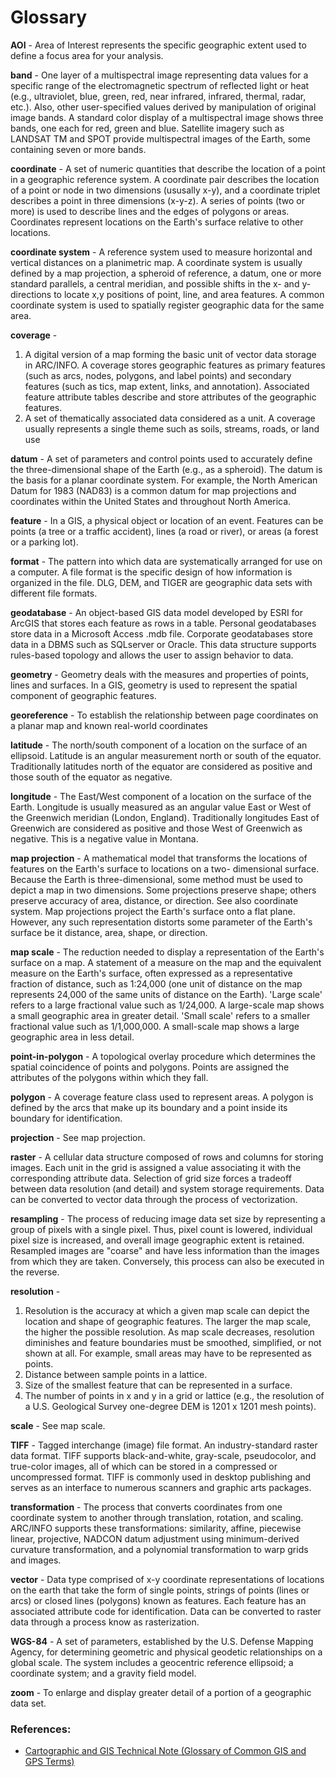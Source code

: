 # Glossary


**AOI** -
Area of Interest represents the specific geographic extent used to define a focus area for your analysis.

**band** -
One layer of a multispectral image representing data values for a specific range of the electromagnetic spectrum of reflected light or heat (e.g., ultraviolet, blue, green, red, near infrared, infrared, thermal, radar, etc.). Also, other user-specified values derived by manipulation of original image bands. A standard color display of a multispectral image shows 
three bands, one each for red, green and blue. Satellite imagery such as LANDSAT TM and SPOT provide multispectral images of the Earth, some containing seven or more bands. 

**coordinate** -
A set of numeric quantities that describe the location of a point in a geographic reference system. A coordinate pair describes the location of a point or node in two dimensions (ususally x-y), and a coordinate triplet describes a point in three dimensions (x-y-z). A series of points (two or more) is used to describe lines and the edges of polygons or areas. Coordinates represent locations on the Earth's surface relative to other locations.

**coordinate system** -
A reference system used to measure horizontal and vertical distances on a planimetric map. A coordinate system is usually defined by a map projection, a spheroid of reference, a datum, one or more standard parallels, a central meridian, and possible shifts in the x- and y-directions to locate x,y positions of point, line, and area features. A common coordinate system is used to spatially register geographic data for the same area. 

**coverage** -
1. A digital version of a map forming the basic unit of vector data storage in ARC/INFO. A coverage stores geographic features as primary features (such as arcs, nodes, polygons, and 
label points) and secondary features (such as tics, map extent, links, and annotation). Associated feature attribute tables describe and store attributes of the geographic features. 
2. A set of thematically associated data considered as a unit. A coverage usually represents a single theme such as soils, streams, roads, or land use

**datum** -
A set of parameters and control points used to accurately define the three-dimensional shape of the Earth (e.g., as a spheroid). The datum is the basis for a planar coordinate system. For 
example, the North American Datum for 1983 (NAD83) is a common datum for map projections and coordinates within the United States and throughout North America. 

**feature** - 
In a GIS, a physical object or location of an event. Features can be points (a tree or a traffic accident), lines (a road or river), or areas (a forest or a parking lot).

**format** -
The pattern into which data are systematically arranged for use on a computer. A file format is the specific design of how information is organized in the file. DLG, DEM, and TIGER are geographic data sets with different file formats.

**geodatabase** -
An object-based GIS data model developed by ESRI for ArcGIS that stores each feature as rows in a table. Personal geodatabases store data in a Microsoft Access .mdb file. Corporate 
geodatabases store data in a DBMS such as SQLserver or Oracle. This data structure supports rules-based topology and allows the user to assign behavior to data. 

**geometry** -
Geometry deals with the measures and properties of points, lines and surfaces. In a GIS, geometry is used to represent the spatial component of geographic features. 

**georeference** -
To establish the relationship between page coordinates on a planar map and known real-world coordinates

**latitude** -
The north/south component of a location on the surface of an ellipsoid. Latitude is an angular measurement north or south of the equator. Traditionally latitudes north of the equator are considered as positive and those south of the equator as negative.

**longitude** -
The East/West component of a location on the surface of the Earth. Longitude is usually measured as an angular value East or West of the Greenwich meridian (London, England). Traditionally longitudes East of Greenwich are considered as positive and those West of Greenwich as negative. This is a negative value in Montana. 

**map projection** -
A mathematical model that transforms the locations of features on the Earth's surface to locations on a two- dimensional surface. Because the Earth is three-dimensional, some method must be used to depict a map in two dimensions. Some projections preserve shape; others preserve accuracy of area, distance, or direction. See also coordinate system. Map projections project the Earth's surface onto a flat plane. However, any such representation distorts some parameter of the Earth's surface be it distance, area, shape, or direction. 

**map scale** -
The reduction needed to display a representation of the Earth's surface on a map. A statement of a measure on the map and the equivalent measure on the Earth's surface, often expressed as a representative fraction of distance, such as 1:24,000 (one unit of distance on the map represents 24,000 of the same units of distance on the Earth). 'Large scale' refers to a large fractional value such as 1/24,000. A large-scale map shows a small geographic area in greater detail. 'Small scale' refers to a smaller fractional value such as 1/1,000,000. A small-scale map shows a large geographic area in less detail. 

**point-in-polygon** -
A topological overlay procedure which determines the spatial coincidence of points and polygons. Points are assigned the attributes of the polygons within which they fall. 

**polygon** -
A coverage feature class used to represent areas. A polygon is defined by the arcs that make up its boundary and a point inside its boundary for identification.

**projection** -
See map projection. 

**raster** -
A cellular data structure composed of rows and columns for storing images. Each unit in the grid is assigned a value associating it with the corresponding attribute data. Selection of grid 
size forces a tradeoff between data resolution (and detail) and system storage requirements. Data can be converted to vector data through the process of vectorization. 

**resampling** -
The process of reducing image data set size by representing a group of pixels with a single pixel. Thus, pixel count is lowered, individual pixel size is increased, and overall image 
geographic extent is retained. Resampled images are "coarse" and have less information than the images from which they are taken. Conversely, this process can also be executed in the reverse. 

**resolution** -
1. Resolution is the accuracy at which a given map scale can depict the location and shape of geographic features. The larger the map scale, the higher the possible resolution. As map scale decreases, resolution diminishes and feature boundaries must be smoothed, simplified, or not shown at all. For example, small areas may have to be represented as points. 
2. Distance between sample points in a lattice. 
3. Size of the smallest feature that can be represented in a surface. 
4. The number of points in x and y in a grid or lattice (e.g., the resolution of a U.S. Geological Survey one-degree DEM is 1201 x 1201 mesh points).

**scale** -
See map scale.

**TlFF** -
Tagged interchange (image) file format. An industry-standard raster data format. TlFF supports black-and-white, gray-scale, pseudocolor, and true-color images, all of which can be stored in a 
compressed or uncompressed format. TlFF is commonly used in desktop publishing and serves as an interface to numerous scanners and graphic arts packages.

**transformation** -
The process that converts coordinates from one coordinate system to another through translation, rotation, and scaling. ARC/lNFO supports these transformations: similarity, affine, piecewise linear, projective, NADCON datum adjustment using minimum-derived curvature transformation, and a polynomial transformation to warp grids and images. 

**vector** -
Data type comprised of x-y coordinate representations of locations on the earth that take the form of single points, strings of points (lines or arcs) or closed lines (polygons) known as features. Each feature has an associated attribute code for identification. Data can be converted to raster data through a process know as rasterization. 

**WGS-84** -
A set of parameters, established by the U.S. Defense Mapping Agency, for determining geometric and physical geodetic relationships on a global scale. The system includes a geocentric reference ellipsoid; a coordinate system; and a gravity field model.

**zoom** -
To enlarge and display greater detail of a portion of a geographic data set.

### References:

- [Cartographic and GIS Technical Note (Glossary of Common GIS and GPS Terms)](https://www.nrcs.usda.gov/Internet/FSE_DOCUMENTS/nrcs144p2_051844.pdf)